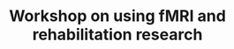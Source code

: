 ---
title: "Workshop on using fMRI and rehabilitation research"
project_id: 
conf_date: 2002-05-06
conference_id: ""
presenters:
   - peter_bandettini
summary: "Workshop on using fMRI and rehabilitation research. Sugarloaf Conference Center, Philadelphia, PA"
file: /assets/presentations/
filename: 
layout: presentation
---